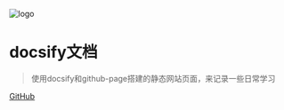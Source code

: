 ![logo](https://docsify.js.org/_media/icon.svg)

# docsify文档

> 使用docsify和github-page搭建的静态网站页面，来记录一些日常学习

[GitHub](https://github.com/zyb-github)